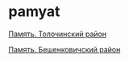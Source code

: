 # pamyat

[Память. Толочинский район](/pamyat/tolochinskiy)

[Память. Бешенковичский район](/pamyat/beshenkovichskiy)